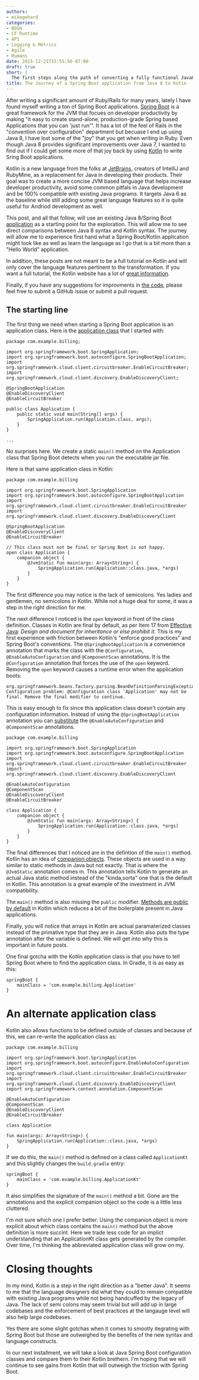 ```yaml
---
authors:
- mikegehard
categories:
- BOSH
- CF Runtime
- API
- Logging & Metrics
- Agile
- Humans
date: 2015-12-21T15:55:56-07:00
draft: true
short: |
  The first steps along the path of converting a fully functional Java8/Spring Boot/Spring Cloud application to Kotlin.
title: The Journey of a Spring Boot application from Java 8 to Kotin
---
```

After writing a significant amount of Ruby/Rails for many years, lately I have found myself writing a ton of Spring Boot applications. [Spring Boot](http://projects.spring.io/spring-boot/) is a great framework for the JVM that focues on developer productivity by making "it easy to create stand-alone, production-grade Spring based Applications that you can 'just run'". It has a lot of the feel of Rails in the "convention over configuration" department but becuase I end up using Java 8, I have lost some of the "joy" that you get when writing in Ruby. Even though Java 8 provides significant improvements over Java 7, I wanted to find out if I could get some more of that joy back by using [Kotlin](https://kotlinlang.org/) to write Sring Boot applications. 

Kotlin is a new language from the folks at [JetBrains](https://www.jetbrains.com/), creators of IntelliJ and RubyMine, as a replacement for Java in developing their products. Their goal was to create a more concise JVM based language that helps increase developer productivity, avoid some common pitfals in Java development and be 100% compatible with existing Java programs. It targets Java 6 as the baseline while still adding some great language features so it is quite useful for Andriod development as well.

This post, and all that follow, will use an existing Java 8/Spring Boot [application](https://github.com/mikegehard/user-management-evolution-kotlin/tree/running-java) as a starting point for the exploration. This will allow me to see direct comparisons between Java 8 syntax and Kotlin syntax. The journey will allow me to experience first hand what a Spring Boot/Kotlin application might look like as well as learn the language as I go that is a bit more than a "Hello World" application.

In addition, these posts are not meant to be a full tutorial on Kotlin and will only cover the language features pertinent to the transformation. If you want a full tutorial, the Kotlin website has a lot of [great information](https://kotlinlang.org/docs/reference/). 

Finally, if you have any suggestions for improvments in [the code](https://github.com/mikegehard/user-management-evolution-kotlin), please feel free to submit a GitHub issue or submit a pull request.

## The starting line

The first thing we need when starting a Spring Boot application is an application class. Here is the [application class](https://github.com/mikegehard/user-management-evolution-kotlin/blob/running-java/applications/billing/src/main/java/com/example/billing/Application.java) that I started with:

```
package com.example.billing;

import org.springframework.boot.SpringApplication;
import org.springframework.boot.autoconfigure.SpringBootApplication;
import org.springframework.cloud.client.circuitbreaker.EnableCircuitBreaker;
import org.springframework.cloud.client.discovery.EnableDiscoveryClient;

@SpringBootApplication
@EnableDiscoveryClient
@EnableCircuitBreaker

public class Application {
    public static void main(String[] args) {
        SpringApplication.run(Application.class, args);
    }
}

...

```

No surprises here. We create a static `main()` method on the Application class that Spring Boot detects when you run the executable jar file.

Here is that same application class in Kotlin:

```
package com.example.billing

import org.springframework.boot.SpringApplication
import org.springframework.boot.autoconfigure.SpringBootApplication
import org.springframework.cloud.client.circuitbreaker.EnableCircuitBreaker
import org.springframework.cloud.client.discovery.EnableDiscoveryClient

@SpringBootApplication
@EnableDiscoveryClient
@EnableCircuitBreaker

// This class must not be final or Spring Boot is not happy.
open class Application {
    companion object {
        @JvmStatic fun main(args: Array<String>) {
            SpringApplication.run(Application::class.java, *args)
        }
    }
}

```

The first difference you may notice is the lack of semicolons. Yes ladies and gentlemen, no semicolons in Kotlin. While not a huge deal for some, it was a step in the right direction for me.

The next difference I noticed is the `open` keyword in front of the class definition. Classes in Kotlin are final by default, as per Item 17 from [Effective Java](http://www.oracle.com/technetwork/java/effectivejava-136174.html): *Design and document for inheritance or else prohibit it*. This is my first experience with friction between Kotlin's "enforce good practices" and Spring Boot's conventions. The `@SpringBootApplication` is a convenience annotation that marks the class with the `@Configuration`, `@EnableAutoConfiguration` and `@ComponentScan` annotations. It is the `@Configuration` annotation that forces the use of the `open` keyword. Removing the `open` keyword causes a runtime error when the application boots:

```
org.springframework.beans.factory.parsing.BeanDefinitionParsingException: Configuration problem: @Configuration class 'Application' may not be final. Remove the final modifier to continue.
```

This is easy enough to fix since this application class doesn't contain any configuration information. Instead of using the `@SpringBootApplication` annotation you can [substitute](https://github.com/mikegehard/user-management-evolution-kotlin/commit/a9045e1968193fc70b4c43a330fde265b3325f7a) the `@EnableAutoConfiguration` and `@ComponentScan` annotations.

```
package com.example.billing

import org.springframework.boot.SpringApplication
import org.springframework.boot.autoconfigure.SpringBootApplication
import org.springframework.cloud.client.circuitbreaker.EnableCircuitBreaker
import org.springframework.cloud.client.discovery.EnableDiscoveryClient

@EnableAutoConfiguration
@ComponentScan
@EnableDiscoveryClient
@EnableCircuitBreaker

class Application {
    companion object {
        @JvmStatic fun main(args: Array<String>) {
            SpringApplication.run(Application::class.java, *args)
        }
    }
}

```


The final differences that I noticed are in the defintion of the `main()` method. Kotlin has an idea of [companion objects](https://kotlinlang.org/docs/reference/object-declarations.html#companion-objects). These objects are used in a way similar to static methods in Java but not exactly. That is where the `@JvmStatic` annotation comes in. This annotation tells Kotlin to generate an actual Java static method instead of the "kinda,sorta" one that is the default in Kotlin. This annotation is a great example of the investment in JVM compatibility. 

The `main()` method is also missing the `public` modifier. [Methods are public by default](https://kotlinlang.org/docs/reference/visibility-modifiers.html) in Kotlin which reduces a bit of the boilerplate present in Java applications. 

Finally, you will notice that arrays in Kotlin are actual paramaterized classes instead of the primative type that they are in Java. Kotlin also puts the type annotation after the variable is defined. We will get into why this is important in future posts. 

One final gotcha with the Kotlin application class is that you have to tell Spring Boot where to find the application class. In Gradle, it is as easy as this:

```
springBoot {
    mainClass = 'com.example.billing.Application'
}
```

# An alternate application class

Kotlin also allows functions to be defined outside of classes and because of this, we can re-write the application class as:

```
package com.example.billing

import org.springframework.boot.SpringApplication
import org.springframework.boot.autoconfigure.EnableAutoConfiguration
import org.springframework.cloud.client.circuitbreaker.EnableCircuitBreaker
import org.springframework.cloud.client.discovery.EnableDiscoveryClient
import org.springframework.context.annotation.ComponentScan

@EnableAutoConfiguration
@ComponentScan
@EnableDiscoveryClient
@EnableCircuitBreaker

class Application

fun main(args: Array<String>) {
    SpringApplication.run(Application::class.java, *args)
}

```

If we do this, the `main()` method is defined on a class called `ApplicationKt` and this slightly changes the `build.gradle` entry:

```
springBoot {
    mainClass = 'com.example.billing.ApplicationKt'
}
```

It also simplifies the signature of the `main()` method a bit. Gone are the annotations and the explicit companion object so the code is a little less cluttered.

I'm not sure which one I prefer better. Using the companion object is more explicit about which class contains the `main()` method but the above definition is more succint. Here we trade less code for an implict understanding that an ApplicationKt class gets generated by the compiler.	Over time, I'm thinking the abbreviated application class will grow on my.

# Closing thoughts
In my mind, Kotlin is a step in the right direction as a "better Java". It seems to me that the language designers did what they could to remain compatible with existing Java programs while not being handcuffed by the legacy of Java. The lack of semi colons may seem trivial but will add up in large codebases and the enforcement of best practices at the langauge level will also help large codebases.

Yes there are some slight gotchas when it comes to smootly itegrating with Spring Boot but those are outweighed by the benefits of the new syntax and language constructs.

In our next installment, we will take a look at Java Spring Boot configuration classes and compare them to their Kotlin brethern. I'm hoping that we will continue to see gains from Kotlin that will outweigh the friction with Spring Boot.
